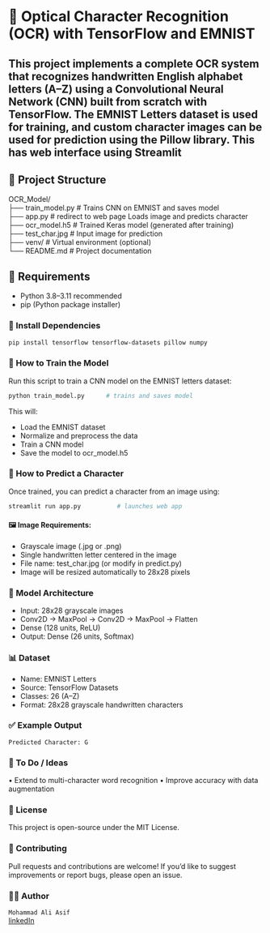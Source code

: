 # 🧠 Optical Character Recognition (OCR) with TensorFlow and EMNIST

This project implements a complete OCR system that recognizes handwritten English alphabet letters (A–Z) using a Convolutional Neural Network (CNN) built from scratch with TensorFlow. The EMNIST Letters dataset is used for training, and custom character images can be used for prediction using the Pillow library. 
This has web interface using Streamlit
---

## 📂 Project Structure

OCR_Model/ <br>
├── train_model.py # Trains CNN on EMNIST and saves model <br>
├── app.py # redirect to web page Loads image and predicts character <br>
├── ocr_model.h5 # Trained Keras model (generated after training) <br>
├── test_char.jpg # Input image for prediction <br>
├── venv/ # Virtual environment (optional) <br>
└── README.md # Project documentation <br>

## 🔧 Requirements
- Python 3.8–3.11 recommended
- pip (Python package installer)

### 🧪 Install Dependencies
```bash
pip install tensorflow tensorflow-datasets pillow numpy
```

### 🚀 How to Train the Model
Run this script to train a CNN model on the EMNIST letters dataset:
```bash
python train_model.py      # trains and saves model
```
This will:
- Load the EMNIST dataset
- Normalize and preprocess the data
- Train a CNN model
- Save the model to ocr_model.h5

### 🧪 How to Predict a Character
Once trained, you can predict a character from an image using:
```bash
streamlit run app.py          # launches web app
```

#### 🖼️ Image Requirements:
- Grayscale image (.jpg or .png)
- Single handwritten letter centered in the image
- File name: test_char.jpg (or modify in predict.py)
- Image will be resized automatically to 28x28 pixels

### 🧠 Model Architecture
- Input: 28x28 grayscale images
- Conv2D → MaxPool → Conv2D → MaxPool → Flatten
- Dense (128 units, ReLU)
- Output: Dense (26 units, Softmax)

### 📊 Dataset
- Name: EMNIST Letters
- Source: TensorFlow Datasets
- Classes: 26 (A–Z)
- Format: 28x28 grayscale handwritten characters

### ✅ Example Output
`Predicted Character: G`

### 📌 To Do / Ideas
 • Extend to multi-character word recognition
 • Improve accuracy with data augmentation

### 📃 License
This project is open-source under the MIT License.

### 🤝 Contributing
Pull requests and contributions are welcome! If you’d like to suggest improvements or report bugs, please open an issue.

### 🙋‍♂️ Author
`Mohammad Ali Asif` <br>
<a href="https://www.linkedin.com/in/mohammad-ali-asif ">linkedIn</a>
 




